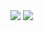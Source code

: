 

<img src="https://cr-ss-service.azurewebsites.net/api/ScreenShot?widget=summary&username=aleksaToljic" />
<img src="https://cr-skills-chart-widget.azurewebsites.net/api/api?username=aleksaToljic" />
